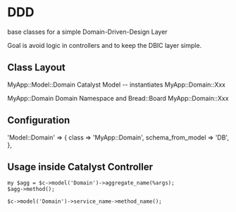 # DDD #

base classes for a simple Domain-Driven-Design Layer

Goal is avoid logic in controllers and to keep the DBIC layer simple.


## Class Layout ##

MyApp::Model::Domain        Catalyst Model -- instantiates MyApp::Domain::Xxx

MyApp::Domain               Domain Namespace and Bread::Board
MyApp::Domain::Xxx


## Configuration ##

'Model::Domain' => {
    class             => 'MyApp::Domain',
    schema_from_model => 'DB',
},


## Usage inside Catalyst Controller ##

    my $agg = $c->model('Domain')->aggregate_name(%args);
    $agg->method();
    
    $c->model('Domain')->service_name->method_name();

